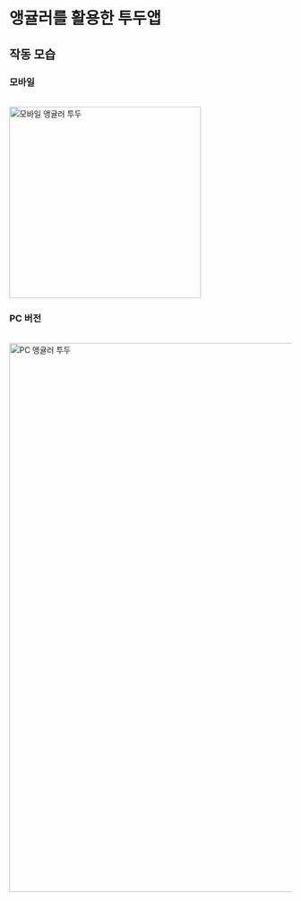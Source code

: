 # 앵귤러를 활용한 투두앱

## 작동 모습

### 모바일

<br />
<img width="342" alt="모바일 앵귤러 투두" src="https://user-images.githubusercontent.com/29947261/210305616-9a6ab30f-3328-4d5d-8b7b-14b2d0da55af.png">

### PC 버전

<br />
<img width="981" alt="PC 앵귤러 투두" src="https://user-images.githubusercontent.com/29947261/210305654-89b7f086-2fe6-4ce3-9cc5-1dc6d1e5b13b.png">

